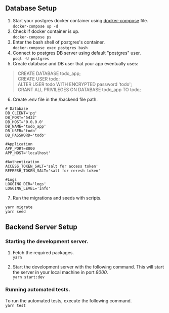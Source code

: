 
## Database Setup

1. Start your postgres docker container using [docker-compose](./docker-compose.yml) file.<br>
   `docker-compose up -d`
2. Check if docker container is up.<br>
   `docker-compose ps`
3. Enter the bash shell of postgres's container.<br>
   `docker-compose exec postgres bash`
4. Connect to postgres DB server using default "postgres" user.<br>
   `psql -U postgres`
5. Create database and DB user that your app eventually uses:
> CREATE DATABASE todo_app;<br>
> CREATE USER todo;<br>
> ALTER USER todo WITH ENCRYPTED password 'todo';<br>
> GRANT ALL PRIVILEGES ON DATABASE todo_app TO todo;<br>
6. Create .env file in the /backend file path.
```
# Database
DB_CLIENT='pg'
DB_PORT='5432'
DB_HOST='0.0.0.0'
DB_NAME='todo_app'
DB_USER='todo'
DB_PASSWORD='todo'

#Application
APP_PORT=8000
APP_HOST='localhost'

#Authentication
ACCESS_TOKEN_SALT='salt for access token'
REFRESH_TOKEN_SALT='salt for reresh token'

#Logs
LOGGING_DIR='logs'
LOGGING_LEVEL='info'
```
7. Run the migrations and seeds with scripts.
```
yarn migrate
yarn seed
```

## Backend Server Setup

### Starting the development server.

1. Fetch the required packages. <br>
`yarn`


2. Start the development server with the following command. This will start the server in your local machine in port *8000*. <br>
 `yarn start:dev`

### Running automated tests.
To run the automated tests, execute the following command. <br>
`yarn test`